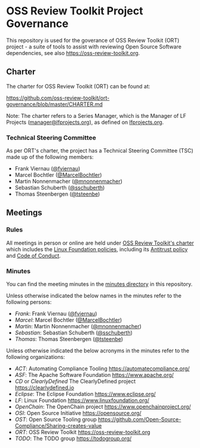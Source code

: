# OSS Review Toolkit Project Governance

This repository is used for the goverance of OSS Review Toolkit (ORT) project - a suite of tools to assist with reviewing Open Source Software dependencies, see also <https://oss-review-toolkit.org>.

## Charter

The charter for OSS Review Toolkit (ORT) can be found at:

https://github.com/oss-review-toolkit/ort-governance/blob/master/CHARTER.md

Note: The charter refers to a Series Manager, which is the Manager of LF Projects ([manager@lfprojects.org](mailto:manager@lfprojects.org)),
as defined on [lfprojects.org](https://lfprojects.org).

### Technical Steering Committee

As per ORT's charter, the project has a Technical Steering Committee (TSC) made up of the following members:

- Frank Viernau ([@fviernau](https://github.com/fviernau))
- Marcel Bochtler ([@MarcelBochtler](https://github.com/MarcelBochtler))
- Martin Nonnenmacher ([@mnonnenmacher](https://github.com/mnonnenmacher))
- Sebastian Schuberth ([@sschuberth](https://github.com/sschuberth))
- Thomas Steenbergen ([@tsteenbe](https://github.com/tsteenbe))

## Meetings

### Rules

All meetings in person or online are held under [OSS Review Toolkit's charter](CHARTER.md) which includes the [Linux Foundation policies](]https://lfprojects.org/policies/), including its [Antitrust policy](https://www.linuxfoundation.org/antitrust-policy/) and [Code of Conduct](https://www.linuxfoundation.org/code-of-conduct/).

### Minutes

You can find the meeting minutes in the [minutes directory](./minutes/) in this repository.

Unless otherwise indicated the below names in the minutes refer to the following persons:
- *Frank*: Frank Viernau ([@fviernau](https://github.com/fviernau))
- *Marcel*: Marcel Bochtler ([@MarcelBochtler](https://github.com/MarcelBochtler))
- *Martin*: Martin Nonnenmacher ([@mnonnenmacher](https://github.com/mnonnenmacher))
- *Sebastian*: Sebastian Schuberth ([@sschuberth](https://github.com/sschuberth))
- *Thomas*: Thomas Steenbergen ([@tsteenbe](https://github.com/tsteenbe))

Unless otherwise indicated the below acronyms in the minutes refer to the following organizations:

- *ACT*: Automating Compliance Tooling https://automatecompliance.org/
- *ASF*: The Apache Software Foundation https://www.apache.org/
- *CD* or *ClearlyDefined* The ClearlyDefined project https://clearlydefined.io
- *Eclipse*: The Eclipse Foundation https://www.eclipse.org/
- *LF*: Linux Foundation https://www.linuxfoundation.org/
- *OpenChain*: The OpenChain project https://www.openchainproject.org/
- *OSI*: Open Source Initiative https://opensource.org/
- *OST*: Open Source Tooling group https://github.com/Open-Source-Compliance/Sharing-creates-value
- *ORT*: OSS Review Toolkit https://oss-review-toolkit.org
- *TODO*: The TODO group https://todogroup.org/
